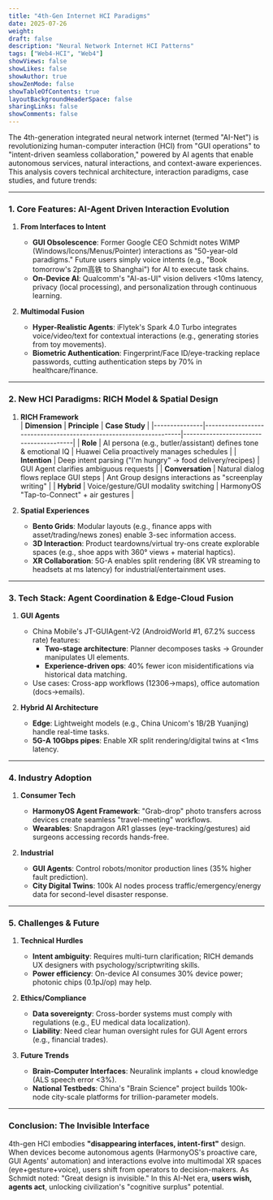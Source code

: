 ```yaml
---
title: "4th-Gen Internet HCI Paradigms"
date: 2025-07-26
weight: 
draft: false
description: "Neural Network Internet HCI Patterns"
tags: ["Web4-HCI", "Web4"]
showViews: false
showLikes: false
showAuthor: true
showZenMode: false
showTableOfContents: true
layoutBackgroundHeaderSpace: false
sharingLinks: false
showComments: false
---
```


The 4th-generation integrated neural network internet (termed "AI-Net") is revolutionizing human-computer interaction (HCI) from "GUI operations" to "intent-driven seamless collaboration," powered by AI agents that enable autonomous services, natural interactions, and context-aware experiences. This analysis covers technical architecture, interaction paradigms, case studies, and future trends:

---

### 1. **Core Features: AI-Agent Driven Interaction Evolution**
1. **From Interfaces to Intent**  
   - **GUI Obsolescence**: Former Google CEO Schmidt notes WIMP (Windows/Icons/Menus/Pointer) interactions as "50-year-old paradigms." Future users simply voice intents (e.g., "Book tomorrow's 2pm高铁 to Shanghai") for AI to execute task chains.  
   - **On-Device AI**: Qualcomm's "AI-as-UI" vision delivers <10ms latency, privacy (local processing), and personalization through continuous learning.

2. **Multimodal Fusion**  
   - **Hyper-Realistic Agents**: iFlytek's Spark 4.0 Turbo integrates voice/video/text for contextual interactions (e.g., generating stories from toy movements).  
   - **Biometric Authentication**: Fingerprint/Face ID/eye-tracking replace passwords, cutting authentication steps by 70% in healthcare/finance.

---

### 2. **New HCI Paradigms: RICH Model & Spatial Design**
1. **RICH Framework**  
   | **Dimension**  | **Principle**                                                     | **Case Study**                          |
   |---------------|-------------------------------------------------------------------|----------------------------------------|
   | **Role**      | AI persona (e.g., butler/assistant) defines tone & emotional IQ   | Huawei Celia proactively manages schedules |
   | **Intention** | Deep intent parsing ("I'm hungry" → food delivery/recipes)        | GUI Agent clarifies ambiguous requests  |
   | **Conversation** | Natural dialog flows replace GUI steps                          | Ant Group designs interactions as "screenplay writing" |
   | **Hybrid**    | Voice/gesture/GUI modality switching                             | HarmonyOS "Tap-to-Connect" + air gestures |

2. **Spatial Experiences**  
   - **Bento Grids**: Modular layouts (e.g., finance apps with asset/trading/news zones) enable 3-sec information access.  
   - **3D Interaction**: Product teardowns/virtual try-ons create explorable spaces (e.g., shoe apps with 360° views + material haptics).  
   - **XR Collaboration**: 5G-A enables split rendering (8K VR streaming to headsets at ms latency) for industrial/entertainment uses.

---

### 3. **Tech Stack: Agent Coordination & Edge-Cloud Fusion**
1. **GUI Agents**  
   - China Mobile's JT-GUIAgent-V2 (AndroidWorld #1, 67.2% success rate) features:  
     - **Two-stage architecture**: Planner decomposes tasks → Grounder manipulates UI elements.  
     - **Experience-driven ops**: 40% fewer icon misidentifications via historical data matching.  
   - Use cases: Cross-app workflows (12306→maps), office automation (docs→emails).

2. **Hybrid AI Architecture**  
   - **Edge**: Lightweight models (e.g., China Unicom's 1B/2B Yuanjing) handle real-time tasks.  
   - **5G-A 10Gbps pipes**: Enable XR split rendering/digital twins at <1ms latency.

---

### 4. **Industry Adoption**
1. **Consumer Tech**  
   - **HarmonyOS Agent Framework**: "Grab-drop" photo transfers across devices create seamless "travel-meeting" workflows.  
   - **Wearables**: Snapdragon AR1 glasses (eye-tracking/gestures) aid surgeons accessing records hands-free.

2. **Industrial**  
   - **GUI Agents**: Control robots/monitor production lines (35% higher fault prediction).  
   - **City Digital Twins**: 100k AI nodes process traffic/emergency/energy data for second-level disaster response.

---

### 5. **Challenges & Future**
1. **Technical Hurdles**  
   - **Intent ambiguity**: Requires multi-turn clarification; RICH demands UX designers with psychology/scriptwriting skills.  
   - **Power efficiency**: On-device AI consumes 30% device power; photonic chips (0.1pJ/op) may help.

2. **Ethics/Compliance**  
   - **Data sovereignty**: Cross-border systems must comply with regulations (e.g., EU medical data localization).  
   - **Liability**: Need clear human oversight rules for GUI Agent errors (e.g., financial trades).

3. **Future Trends**  
   - **Brain-Computer Interfaces**: Neuralink implants + cloud knowledge (ALS speech error <3%).  
   - **National Testbeds**: China's "Brain Science" project builds 100k-node city-scale platforms for trillion-parameter models.

---

### **Conclusion: The Invisible Interface**
4th-gen HCI embodies **"disappearing interfaces, intent-first"** design. When devices become autonomous agents (HarmonyOS's proactive care, GUI Agents' automation) and interactions evolve into multimodal XR spaces (eye+gesture+voice), users shift from operators to decision-makers. As Schmidt noted: "Great design is invisible." In this AI-Net era, **users wish, agents act**, unlocking civilization's "cognitive surplus" potential.